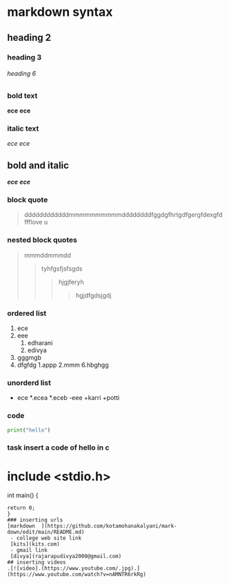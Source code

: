# markdown syntax
## heading 2
### heading 3
###### heading 6
### bold text
**ece**
__ece__
### italic text
*ece*
_ece_
## bold and italic
**_ece_**
__*ece*__
### block quote
> ddddddddddddmmmmmmmmmmddddddddfggdgfhrtgdfgergfdexgfdffflove u
### nested block quotes
> mmmddmmmdd
>> tyhfgsfjsfsgds
>>> hjgjferyh
>>>> hgjdfgdsjgdj
### ordered list
1. ece
2. eee
    1. edharani
    2. edivya
4. gggmgb
5. dfgfdg
    1.appp
    2.mmm
6.hbghgg
### unorderd list
- ece
     *.ecea
     *.eceb
-eee
      +karri
      +potti
### code 
```python
print("hello")
```
### task insert a code of hello in c
# include <stdio.h>
int main() 
{
```printf("hello world");
return 0;
}
### inserting urls
[markdown  ](https://github.com/kotamohanakalyani/mark-down/edit/main/README.md)
 - college web site link
 [kits](kits.com)
 - gmail link
 [divya](rajarapudivya2000@gmail.com)
## inserting videos
.[![video].(https://www.youtube.com/.jpg).]
(https://www.youtube.com/watch?v=nAMNTR6rkRg)
